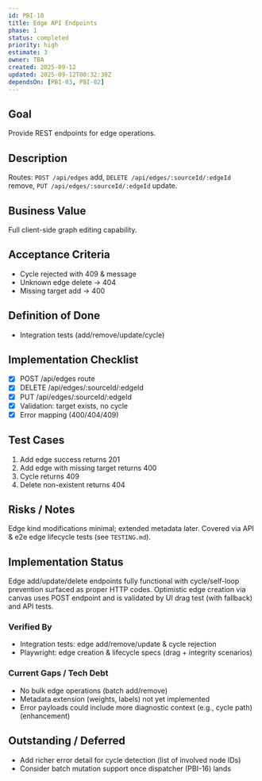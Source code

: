 ```yaml
---
id: PBI-10
title: Edge API Endpoints
phase: 1
status: completed
priority: high
estimate: 3
owner: TBA
created: 2025-09-12
updated: 2025-09-12T00:32:30Z
dependsOn: [PBI-03, PBI-02]
---
```


## Goal
Provide REST endpoints for edge operations.

## Description
Routes: `POST /api/edges` add, `DELETE /api/edges/:sourceId/:edgeId` remove, `PUT /api/edges/:sourceId/:edgeId` update.

## Business Value
Full client-side graph editing capability.

## Acceptance Criteria
- Cycle rejected with 409 & message
- Unknown edge delete -> 404
- Missing target add -> 400

## Definition of Done
- Integration tests (add/remove/update/cycle)

## Implementation Checklist
- [x] POST /api/edges route
- [x] DELETE /api/edges/:sourceId/:edgeId
- [x] PUT /api/edges/:sourceId/:edgeId
- [x] Validation: target exists, no cycle
- [x] Error mapping (400/404/409)

## Test Cases
1. Add edge success returns 201
2. Add edge with missing target returns 400
3. Cycle returns 409
4. Delete non-existent returns 404

## Risks / Notes
Edge kind modifications minimal; extended metadata later. Covered via API & e2e edge lifecycle tests (see `TESTING.md`).

## Implementation Status
Edge add/update/delete endpoints fully functional with cycle/self-loop prevention surfaced as proper HTTP codes. Optimistic edge creation via canvas uses POST endpoint and is validated by UI drag test (with fallback) and API tests.

### Verified By
- Integration tests: edge add/remove/update & cycle rejection
- Playwright: edge creation & lifecycle specs (drag + integrity scenarios)

### Current Gaps / Tech Debt
- No bulk edge operations (batch add/remove)
- Metadata extension (weights, labels) not yet implemented
- Error payloads could include more diagnostic context (e.g., cycle path) (enhancement)

## Outstanding / Deferred
- Add richer error detail for cycle detection (list of involved node IDs)
- Consider batch mutation support once dispatcher (PBI-16) lands
